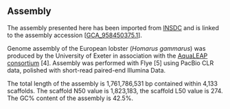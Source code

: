 **Assembly**
--------

The assembly presented here has been imported from [INSDC](http://www.insdc.org) and is linked to the assembly accession [[GCA\_958450375.1](http://www.ebi.ac.uk/ena/data/view/GCA_958450375.1)].

Genome assembly of the European lobster (*Homarus gammarus*) was produced by the University of Exeter in association with the [AquaLEAP consortium](https://gtr.ukri.org/projects?ref=BB%2FS004343%2F1) [4]. Assembly was performed with Flye [5] using PacBio CLR data, polished with short-read paired-end Illumina Data.

The total length of the assembly is 1,761,786,531 bp contained within 4,133 scaffolds.
The scaffold N50 value is 1,823,183, the scaffold L50 value is 274.
The GC% content of the assembly is 42.5%.